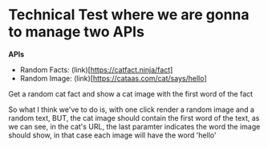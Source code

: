 # Technical Test where we are gonna to manage two APIs

**APIs**

- Random Facts: (link)[https://catfact.ninja/fact]
- Random Image: (link)[https://cataas.com/cat/says/hello]

Get a random cat fact and show a cat image with the first word of the fact

So what I think we've to do is, with one click render a random image and a random text, BUT, the cat image should contain the first word of the text, as we can see, in the cat's URL, the last paramter indicates the word the image should show, in that case each image will have the word 'hello'